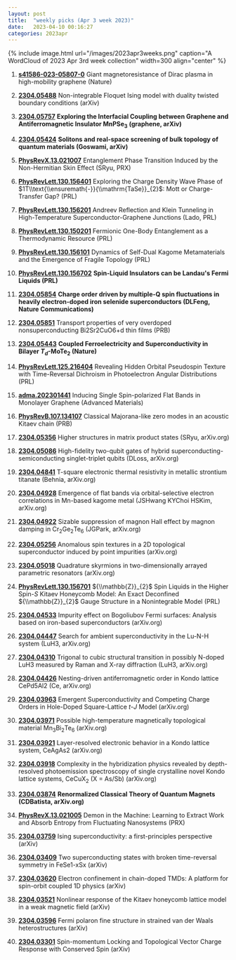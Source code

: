 ```yaml
---
layout: post
title:  "weekly picks (Apr 3 week 2023)"
date:   2023-04-10 00:16:27
categories: 2023apr
---
```



{% include image.html url="/images/2023apr3weeks.png" caption="A WordCloud of 2023 Apr 3rd week collection" width=300 align="center" %}



1. **[s41586-023-05807-0](https://www.nature.com/articles/s41586-023-05807-0)** Giant magnetoresistance of Dirac plasma in high-mobility graphene (Nature)



1. **[2304.05488](http://arxiv.org/abs/2304.05488)** Non-integrable Floquet Ising model with duality twisted boundary conditions (arXiv)

1. **[2304.05757](http://arxiv.org/abs/2304.05757)** **Exploring the Interfacial Coupling between Graphene and Antiferromagnetic Insulator MnPSe$_3$ (graphene, arXiv)**

1. **[2304.05424](http://arxiv.org/abs/2304.05424)** **Solitons and real-space screening of bulk topology of quantum materials (Goswami, arXiv)**




1. **[PhysRevX.13.021007](https://link.aps.org/doi/10.1103/PhysRevX.13.021007)** Entanglement Phase Transition Induced by the Non-Hermitian Skin Effect (SRyu, PRX)

1. **[PhysRevLett.130.156401](https://link.aps.org/doi/10.1103/PhysRevLett.130.156401)** Exploring the Charge Density Wave Phase of $1T\\text{\\ensuremath{-}}{\\mathrm{TaSe}}_{2}$: Mott or Charge-Transfer Gap? (PRL)

1. **[PhysRevLett.130.156201](https://link.aps.org/doi/10.1103/PhysRevLett.130.156201)** Andreev Reflection and Klein Tunneling in High-Temperature Superconductor-Graphene Junctions (Lado, PRL)

1. **[PhysRevLett.130.150201](https://link.aps.org/doi/10.1103/PhysRevLett.130.150201)** Fermionic One-Body Entanglement as a Thermodynamic Resource (PRL)

1. **[PhysRevLett.130.156101](https://link.aps.org/doi/10.1103/PhysRevLett.130.156101)** Dynamics of Self-Dual Kagome Metamaterials and the Emergence of Fragile Topology (PRL)

1. **[PhysRevLett.130.156702](https://link.aps.org/doi/10.1103/PhysRevLett.130.156702)** **Spin-Liquid Insulators can be Landau's Fermi Liquids (PRL)**

1. **[2304.05854](http://arxiv.org/abs/2304.05854)** **Charge order driven by multiple-Q spin fluctuations in heavily electron-doped iron selenide superconductors (DLFeng, Nature Communications)**

1. **[2304.05851](http://arxiv.org/abs/2304.05851)** Transport properties of very overdoped nonsuperconducting Bi2Sr2CuO6+d thin films (PRB)

1. **[2304.05443](http://arxiv.org/abs/2304.05443)** **Coupled Ferroelectricity and Superconductivity in Bilayer $T_d$-MoTe$_2$ (Nature)**





1. **[PhysRevLett.125.216404](https://link.aps.org/doi/10.1103/PhysRevLett.125.216404)** Revealing Hidden Orbital Pseudospin Texture with Time-Reversal Dichroism in Photoelectron Angular Distributions (PRL)



1. **[adma.202301441](https://onlinelibrary.wiley.com/doi/abs/10.1002/adma.202301441)** Inducing Single Spin-polarized Flat Bands in Monolayer Graphene (Advanced Materials)

1. **[PhysRevB.107.134107](https://link.aps.org/doi/10.1103/PhysRevB.107.134107)** Classical Majorana-like zero modes in an acoustic Kitaev chain (PRB)



1. **[2304.05356](http://arxiv.org/abs/2304.05356)** Higher structures in matrix product states (SRyu, arXiv.org)

1. **[2304.05086](http://arxiv.org/abs/2304.05086)** High-fidelity two-qubit gates of hybrid superconducting-semiconducting singlet-triplet qubits (DLoss, arXiv.org)

1. **[2304.04841](http://arxiv.org/abs/2304.04841)** T-square electronic thermal resistivity in metallic strontium titanate (Behnia, arXiv.org)

1. **[2304.04928](http://arxiv.org/abs/2304.04928)** Emergence of flat bands via orbital-selective electron correlations in Mn-based kagome metal (JSHwang KYChoi HSKim, arXiv.org)

1. **[2304.04922](http://arxiv.org/abs/2304.04922)** Sizable suppression of magnon Hall effect by magnon damping in Cr$_2$Ge$_2$Te$_6$ (JGPark, arXiv.org)

1. **[2304.05256](http://arxiv.org/abs/2304.05256)** Anomalous spin textures in a 2D topological superconductor induced by point impurities (arXiv.org)

1. **[2304.05018](http://arxiv.org/abs/2304.05018)** Quadrature skyrmions in two-dimensionally arrayed parametric resonators (arXiv.org)

1. **[PhysRevLett.130.156701](https://link.aps.org/doi/10.1103/PhysRevLett.130.156701)** ${\\mathbb{Z}}_{2}$ Spin Liquids in the Higher Spin-$S$ Kitaev Honeycomb Model: An Exact Deconfined ${\\mathbb{Z}}_{2}$ Gauge Structure in a Nonintegrable Model (PRL)




1. **[2304.04533](http://arxiv.org/abs/2304.04533)** Impurity effect on Bogoliubov Fermi surfaces: Analysis based on iron-based superconductors (arXiv.org)

1. **[2304.04447](http://arxiv.org/abs/2304.04447)** Search for ambient superconductivity in the Lu-N-H system (LuH3, arXiv.org)

1. **[2304.04310](http://arxiv.org/abs/2304.04310)** Trigonal to cubic structural transition in possibly N-doped LuH3 measured by Raman and X-ray diffraction (LuH3, arXiv.org)

1. **[2304.04426](http://arxiv.org/abs/2304.04426)** Nesting-driven antiferromagnetic order in Kondo lattice CePd5Al2 (Ce, arXiv.org)

1. **[2304.03963](http://arxiv.org/abs/2304.03963)** Emergent Superconductivity and Competing Charge Orders in Hole-Doped Square-Lattice $t$-$J$ Model (arXiv.org)

1. **[2304.03971](http://arxiv.org/abs/2304.03971)** Possible high-temperature magnetically topological material Mn$_{3}$Bi$_{2}$Te$_{6}$ (arXiv.org)

1. **[2304.03921](http://arxiv.org/abs/2304.03921)** Layer-resolved electronic behavior in a Kondo lattice system, CeAgAs2 (arXiv.org)

1. **[2304.03918](http://arxiv.org/abs/2304.03918)** Complexity in the hybridization physics revealed by depth-resolved photoemission spectroscopy of single crystalline novel Kondo lattice systems, CeCuX$_2$ (X = As/Sb) (arXiv.org)

1. **[2304.03874](http://arxiv.org/abs/2304.03874)** **Renormalized Classical Theory of Quantum Magnets (CDBatista, arXiv.org)**

1. **[PhysRevX.13.021005](https://link.aps.org/doi/10.1103/PhysRevX.13.021005)** Demon in the Machine: Learning to Extract Work and Absorb Entropy from Fluctuating Nanosystems (PRX)



1. **[2304.03759](http://arxiv.org/abs/2304.03759)** Ising superconductivity: a first-principles perspective (arXiv)

1. **[2304.03409](http://arxiv.org/abs/2304.03409)** Two superconducting states with broken time-reversal symmetry in FeSe1-xSx (arXiv)

1. **[2304.03620](http://arxiv.org/abs/2304.03620)** Electron confinement in chain-doped TMDs: A platform for spin-orbit coupled 1D physics (arXiv)

1. **[2304.03521](http://arxiv.org/abs/2304.03521)** Nonlinear response of the Kitaev honeycomb lattice model in a weak magnetic field (arXiv)

1. **[2304.03596](http://arxiv.org/abs/2304.03596)** Fermi polaron fine structure in strained van der Waals heterostructures (arXiv)

1. **[2304.03301](http://arxiv.org/abs/2304.03301)** Spin-momentum Locking and Topological Vector Charge Response with Conserved Spin (arXiv)



